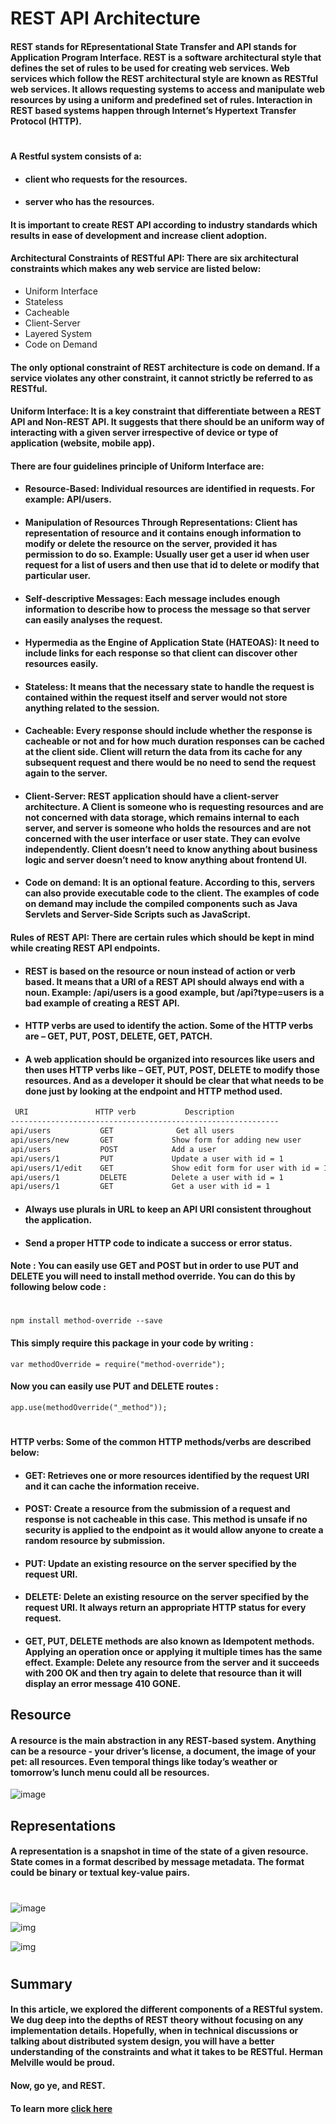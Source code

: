 # REST API Architecture
#### REST stands for REpresentational State Transfer and API stands for Application Program Interface. REST is a software architectural style that defines the set of rules to be used for creating web services. Web services which follow the REST architectural style are known as RESTful web services. It allows requesting systems to access and manipulate web resources by using a uniform and predefined set of rules. Interaction in REST based systems happen through Internet’s Hypertext Transfer Protocol (HTTP).
 
#

#### A Restful system consists of a:

 *  #### client who requests for the resources.

 * #### server who has the resources.

#### It is important to create REST API according to industry standards which results in ease of development and increase client adoption. 

#### **Architectural Constraints of RESTful API:** There are six architectural constraints which makes any web service are listed below:

* Uniform Interface
* Stateless
* Cacheable
* Client-Server
* Layered System
* Code on Demand

#### The only optional constraint of REST architecture is code on demand. If a service violates any other constraint, it cannot strictly be referred to as RESTful. 

#### **Uniform Interface:** It is a key constraint that differentiate between a REST API and Non-REST API. It suggests that there should be an uniform way of interacting with a given server irrespective of device or type of application (website, mobile app). 

#### There are four guidelines principle of Uniform Interface are:
* #### **Resource-Based:** Individual resources are identified in requests. For example: API/users.

* #### **Manipulation of Resources Through Representations:** Client has representation of resource and it contains enough information to modify or delete the resource on the server, provided it has permission to do so. Example: Usually user get a user id when user request for a list of users and then use that id to delete or modify that particular user.

* #### **Self-descriptive Messages:** Each message includes enough information to describe how to process the message so that server can easily analyses the request.

* #### **Hypermedia as the Engine of Application State (HATEOAS):** It need to include links for each response so that client can discover other resources easily.
* #### **Stateless:** It means that the necessary state to handle the request is contained within the request itself and server would not store anything related to the session.

* #### **Cacheable:**  Every response should include whether the response is cacheable or not and for how much duration responses can be cached at the client side. Client will return the data from its cache for any subsequent request and there would be no need to send the request again to the server.

* #### **Client-Server:** REST application should have a client-server architecture. A Client is someone who is requesting resources and are not concerned with data storage, which remains internal to each server, and server is someone who holds the resources and are not concerned with the user interface or user state. They can evolve independently. Client doesn’t need to know anything about business logic and server doesn’t need to know anything about frontend UI. 

* #### **Code on demand:** It is an optional feature. According to this, servers can also provide executable code to the client. The examples of code on demand may include the compiled components such as Java Servlets and Server-Side Scripts such as JavaScript. 

 #### **Rules of REST API:** There are certain rules which should be kept in mind while creating REST API endpoints.

* #### REST is based on the resource or noun instead of action or verb based. It means that a URI of a REST API should always end with a noun. Example: /api/users is a good example, but /api?type=users is a bad example of creating a REST API.

* #### HTTP verbs are used to identify the action. Some of the HTTP verbs are – GET, PUT, POST, DELETE, GET, PATCH.

* #### A web application should be organized into resources like users and then uses HTTP verbs like – GET, PUT, POST, DELETE to modify those resources. And as a developer it should be clear that what needs to be done just by looking at the endpoint and HTTP method used.

``` bash 
 URI     	       HTTP verb	       Description
------------------------------------------------------------
api/users	        GET	             Get all users
api/users/new	    GET	            Show form for adding new user
api/users	        POST           	Add a user
api/users/1  	    PUT	            Update a user with id = 1
api/users/1/edit    GET             Show edit form for user with id = 1
api/users/1	        DELETE	        Delete a user with id = 1
api/users/1    	    GET	            Get a user with id = 1

```

* #### Always use plurals in URL to keep an API URI consistent throughout the application.
* #### Send a proper HTTP code to indicate a success or error status.

#### **Note :** You can easily use GET and POST but in order to use PUT and DELETE you will need to install method override. You can do this by following below code :
#

```
npm install method-override --save
```
#### This simply require this package in your code by writing :
```
var methodOverride = require("method-override");
```
#### Now you can easily use PUT and DELETE routes :  
```
app.use(methodOverride("_method"));
```
#
#### **HTTP verbs:** Some of the common HTTP methods/verbs are described below:

* #### **GET:** Retrieves one or more resources identified by the request URI and it can cache the information receive.

* #### **POST:** Create a resource from the submission of a request and response is not cacheable in this case. This method is unsafe if no security is applied to the endpoint as it would allow anyone to create a random resource by submission.
* #### **PUT:** Update an existing resource on the server specified by the request URI.
* #### **DELETE:** Delete an existing resource on the server specified by the request URI. It always return an appropriate HTTP status for every request.

* #### GET, PUT, DELETE methods are also known as Idempotent methods. Applying an operation once or applying it multiple times has the same effect. Example: Delete any resource from the server and it succeeds with 200 OK and then try again to delete that resource than it will display an error message 410 GONE.

## Resource 
#### A resource is the main abstraction in any REST-based system. Anything can be a resource - your driver’s license, a document, the image of your pet: all resources. Even temporal things like today’s weather or tomorrow’s lunch menu could all be resources. 

![image](https://www.redhat.com/rhdc/managed-files/styles/wysiwyg_full_width/private/2020/06/screen-shot-2020-06-30-at-12.18.08-pm.png?itok=7Kwoat_M)

## Representations

#### A representation is a snapshot in time of the state of a given resource. State comes in a format described by message metadata. The format could be binary or textual key-value pairs. 
#
![image](https://www.redhat.com/rhdc/managed-files/styles/wysiwyg_full_width/private/2020/06/screen-shot-2020-06-30-at-12.23.00-pm-1.png?itok=J69A30tO)

![img](https://www.redhat.com/rhdc/managed-files/styles/wysiwyg_full_width/private/2020/06/screen-shot-2020-06-30-at-12.25.50-pm.png?itok=1ebHPhTE)

![img](https://www.redhat.com/rhdc/managed-files/styles/wysiwyg_full_width/private/2020/06/screen-shot-2020-06-30-at-12.29.51-pm.png?itok=AgkL1mBT)
#

## Summary
#### In this article, we explored the different components of a RESTful system. We dug deep into the depths of REST theory without focusing on any implementation details. Hopefully, when in technical discussions or talking about distributed system design, you will have a better understanding of the constraints and what it takes to be RESTful. Herman Melville would be proud. 

#### Now, go ye, and REST. 

#### To learn more  [click here](https://www.redhat.com/en/blog/rest-architecture)

